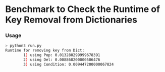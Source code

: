 # Benchmark to Check the Runtime of Key Removal from Dictionaries

### Usage

```bash
> python3 run.py
Runtime for removing key from Dict:
        1) using Pop: 0.013280299999678391
        2) using Del: 0.008868200000506476
        3) using Condition: 0.009447200000067824
```

